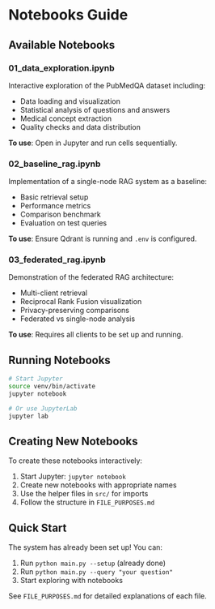 # Notebooks Guide

## Available Notebooks

### 01_data_exploration.ipynb
Interactive exploration of the PubMedQA dataset including:
- Data loading and visualization
- Statistical analysis of questions and answers
- Medical concept extraction
- Quality checks and data distribution

**To use**: Open in Jupyter and run cells sequentially.

### 02_baseline_rag.ipynb
Implementation of a single-node RAG system as a baseline:
- Basic retrieval setup
- Performance metrics
- Comparison benchmark
- Evaluation on test queries

**To use**: Ensure Qdrant is running and `.env` is configured.

### 03_federated_rag.ipynb
Demonstration of the federated RAG architecture:
- Multi-client retrieval
- Reciprocal Rank Fusion visualization
- Privacy-preserving comparisons
- Federated vs single-node analysis

**To use**: Requires all clients to be set up and running.

## Running Notebooks

```bash
# Start Jupyter
source venv/bin/activate
jupyter notebook

# Or use JupyterLab
jupyter lab
```

## Creating New Notebooks

To create these notebooks interactively:

1. Start Jupyter: `jupyter notebook`
2. Create new notebooks with appropriate names
3. Use the helper files in `src/` for imports
4. Follow the structure in `FILE_PURPOSES.md`

## Quick Start

The system has already been set up! You can:
1. Run `python main.py --setup` (already done)
2. Run `python main.py --query "your question"` 
3. Start exploring with notebooks

See `FILE_PURPOSES.md` for detailed explanations of each file.


